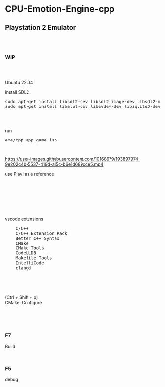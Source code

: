 # CPU-Emotion-Engine-cpp

## Playstation 2 Emulator

<br><br>

### WIP

<br><br>

Ubuntu 22.04

install SDL2

<pre>
sudo apt-get install libsdl2-dev libsdl2-image-dev libsdl2-mixer-dev libsdl2-net-dev libsdl2-ttf-dev libglew-dev
sudo apt-get install libalut-dev libevdev-dev libsqlite3-dev libzstd-dev zlib1g-dev
</pre>

<br><br>

run

<pre>
exe/cpp_app game.iso
</pre>

<br>


https://user-images.githubusercontent.com/10168979/193897974-9e202c4b-5537-419d-a15c-b6e1d689cce5.mp4




use [Play!](https://github.com/jpd002/Play-) as a reference

<br><br><br><br><br><br>

vscode extensions

<pre>
    C/C++
    C/C++ Extension Pack
    Better C++ Syntax
    CMake
    CMake Tools
    CodeLLDB
    Makefile Tools
    IntelliCode
    clangd
</pre>

<br><br><br>

(Ctrl + Shift + p)  
CMake: Configure

<br><br><br>

### F7

Build

<br>

### F5

debug

<br><br><br><br><br><br><br><br><br><br>
